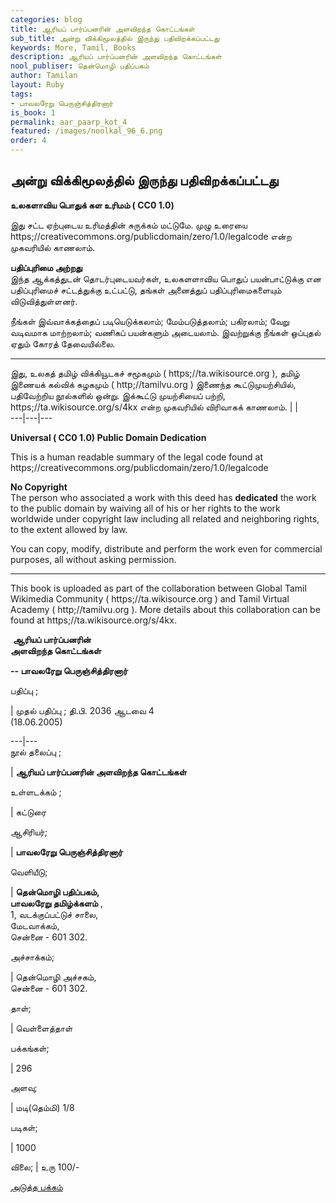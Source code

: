 ```yaml
---
categories: blog
title: ஆரியப் பார்ப்பனரின் அளவிறந்த கொட்டங்கள்
sub_title: அன்று விக்கிமூலத்தில் இருந்து பதிவிறக்கப்பட்டது
keywords: More, Tamil, Books
description: ஆரியப் பார்ப்பனரின் அளவிறந்த கொட்டங்கள்
nool_publiser: தென்மொழி பதிப்பகம்
author: Tamilan
layout: Ruby
tags:
- பாவலரேறு பெருஞ்சித்திரனார் 
is_book: 1
permalink: aar_paarp_kot_4
featured: /images/noolkal_96_6.png
order: 4
---
```



## அன்று விக்கிமூலத்தில் இருந்து பதிவிறக்கப்பட்டது

**﻿உலகளாவிய பொதுக் கள உரிமம் ( CC0 1.0)**

இது சட்ட ஏற்புடைய உரிமத்தின் சுருக்கம் மட்டுமே. முழு உரையை https;//creativecommons.org/publicdomain/zero/1.0/legalcode என்ற முகவரியில் காணலாம்.

**பதிப்புரிமை அற்றது**  
இந்த ஆக்கத்துடன் தொடர்புடையவர்கள், உலகளளாவிய பொதுப் பயன்பாட்டுக்கு என பதிப்புரிமைச் சட்டத்துக்கு உட்பட்டு, தங்கள் அனைத்துப் பதிப்புரிமைகளையும் விடுவித்துள்ளனர்.

நீங்கள் இவ்வாக்கத்தைப் படியெடுக்கலாம்; மேம்படுத்தலாம்; பகிரலாம்; வேறு வடிவமாக மாற்றலாம்; வணிகப் பயன்களும் அடையலாம். இவற்றுக்கு நீங்கள் ஒப்புதல் ஏதும் கோரத் தேவையில்லை.

* * *

இது, உலகத் தமிழ் விக்கியூடகச் சமூகமும் ( https;//ta.wikisource.org ), தமிழ் இணையக் கல்விக் கழகமும் ( http;//tamilvu.org ) இணைந்த கூட்டுமுயற்சியில், பதிவேற்றிய நூல்களில் ஒன்று. இக்கூட்டு முயற்சியைப் பற்றி, https;//ta.wikisource.org/s/4kx என்ற முகவரியில் விரிவாகக் காணலாம். | |  
\---|---|---

**Universal ( CC0 1.0) Public Domain Dedication**

This is a human readable summary of the legal code found at https;//creativecommons.org/publicdomain/zero/1.0/legalcode

**No Copyright**  
The person who associated a work with this deed has **dedicated** the work to the public domain by waiving all of his or her rights to the work worldwide under copyright law including all related and neighboring rights, to the extent allowed by law.

You can copy, modify, distribute and perform the work even for commercial purposes, all without asking permission.

* * *

This book is uploaded as part of the collaboration between Global Tamil Wikimedia Community ( https;//ta.wikisource.org ) and Tamil Virtual Academy ( http;//tamilvu.org ). More details about this collaboration can be found at https;//ta.wikisource.org/s/4kx.

﻿ **ஆரியப் பார்ப்பனரின்  
அளவிறந்த கொட்டங்கள்**

**\-- பாவலரேறு பெருஞ்சித்திரனார்**

பதிப்பு ;

| முதல் பதிப்பு ; தி.பி. 2036 ஆடவை 4  
(18.06.2005)

\---|---  
நூல் தலைப்பு ;

| **ஆரியப் பார்ப்பனரின் அளவிறந்த கொட்டங்கள்**

உள்ளடக்கம் ;

| கட்டுரை

ஆசிரியர்;

| **பாவலரேறு பெருஞ்சித்திரனார்**

வெளியீடு;

| **தென்மொழி பதிப்பகம்,  
பாவலரேறு தமிழ்க்களம்** ,  
1, வடக்குப்பட்டுச் சாலை,  
மேடவாக்கம்,  
சென்னை - 601 302.

அச்சாக்கம்;

| தென்மொழி அச்சகம்,  
சென்னை - 601 302.

தாள்;

| வெள்ளைத்தாள்

பக்கங்கள்;

| 296

அளவு;

| மடி(தெம்மி) 1/8

படிகள்;

| 1000

விலை; | உரு 100/-

[அடுத்த பக்கம்](aar_paarp_kot_5)